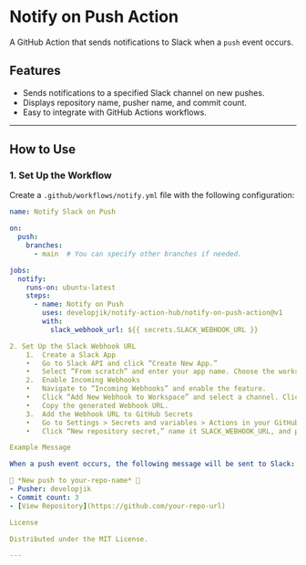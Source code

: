# Notify on Push Action

A GitHub Action that sends notifications to Slack when a `push` event occurs.

## Features

- Sends notifications to a specified Slack channel on new pushes.
- Displays repository name, pusher name, and commit count.
- Easy to integrate with GitHub Actions workflows.

---

## How to Use

### 1. Set Up the Workflow

Create a `.github/workflows/notify.yml` file with the following configuration:

```yaml
name: Notify Slack on Push

on:
  push:
    branches:
      - main  # You can specify other branches if needed.

jobs:
  notify:
    runs-on: ubuntu-latest
    steps:
      - name: Notify on Push
        uses: developjik/notify-action-hub/notify-on-push-action@v1
        with:
          slack_webhook_url: ${{ secrets.SLACK_WEBHOOK_URL }}

2. Set Up the Slack Webhook URL
	1.	Create a Slack App
	•	Go to Slack API and click “Create New App.”
	•	Select “From scratch” and enter your app name. Choose the workspace.
	2.	Enable Incoming Webhooks
	•	Navigate to “Incoming Webhooks” and enable the feature.
	•	Click “Add New Webhook to Workspace” and select a channel. Click “Allow.”
	•	Copy the generated Webhook URL.
	3.	Add the Webhook URL to GitHub Secrets
	•	Go to Settings > Secrets and variables > Actions in your GitHub repository.
	•	Click “New repository secret,” name it SLACK_WEBHOOK_URL, and paste the Webhook URL.

Example Message

When a push event occurs, the following message will be sent to Slack:

🎉 *New push to your-repo-name* 🎉
- Pusher: developjik
- Commit count: 3
- [View Repository](https://github.com/your-repo-url)

License

Distributed under the MIT License.

---

```
